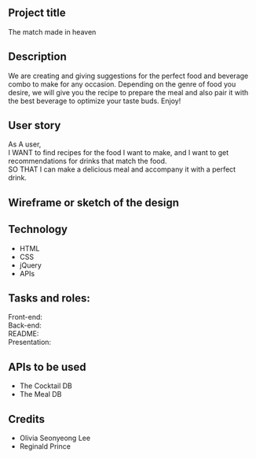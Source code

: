 ## Project title
The match made in heaven

## Description
We are creating and giving suggestions for the perfect food and beverage combo to make for any occasion.  Depending on the genre of food you desire, we will give you the recipe to prepare the meal and also pair it with the best beverage to optimize your taste buds. Enjoy!

## User story
As A user, <br /> 
I WANT to find recipes for the food I want to make, and I want to get recommendations for drinks that match the food. <br />
SO THAT I can make a delicious meal and accompany it with a perfect drink. <br />

## Wireframe or sketch of the design





## Technology
- HTML
- CSS
- jQuery
- APIs

## Tasks and roles: 
Front-end:<br /> 
Back-end:<br /> 
README:<br /> 
Presentation:<br /> 

## APIs to be used
- The Cocktail DB 
- The Meal DB

## Credits
- Olivia Seonyeong Lee
- Reginald Prince
